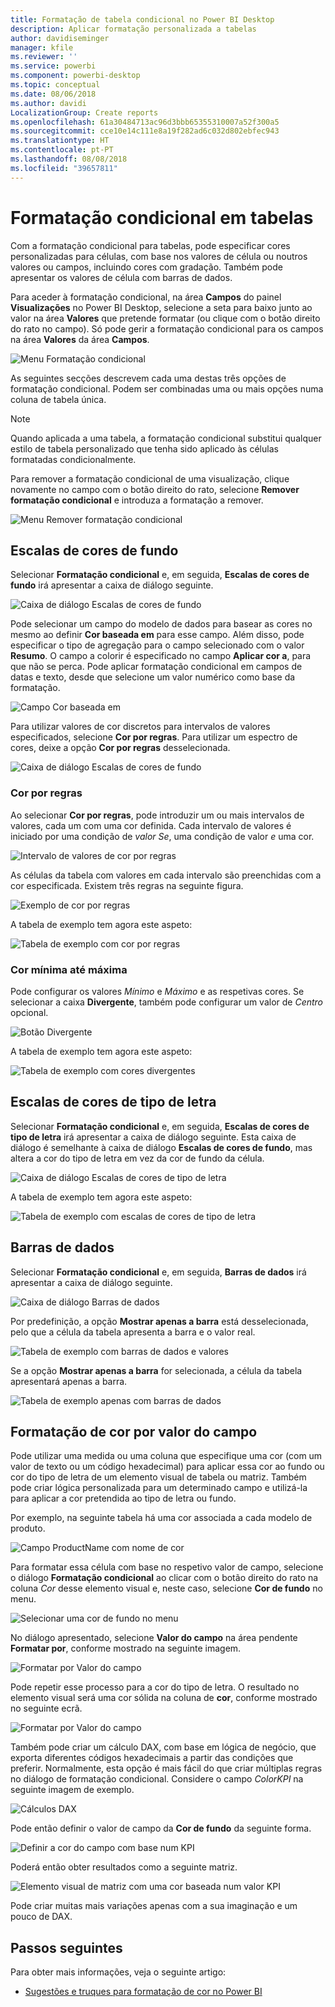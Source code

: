```yaml
---
title: Formatação de tabela condicional no Power BI Desktop
description: Aplicar formatação personalizada a tabelas
author: davidiseminger
manager: kfile
ms.reviewer: ''
ms.service: powerbi
ms.component: powerbi-desktop
ms.topic: conceptual
ms.date: 08/06/2018
ms.author: davidi
LocalizationGroup: Create reports
ms.openlocfilehash: 61a30484713ac96d3bbb65355310007a52f300a5
ms.sourcegitcommit: cce10e14c111e8a19f282ad6c032d802ebfec943
ms.translationtype: HT
ms.contentlocale: pt-PT
ms.lasthandoff: 08/08/2018
ms.locfileid: "39657811"
---
```

# <a name="conditional-formatting-in-tables"></a>Formatação condicional em tabelas 
Com a formatação condicional para tabelas, pode especificar cores personalizadas para células, com base nos valores de célula ou noutros valores ou campos, incluindo cores com gradação. Também pode apresentar os valores de célula com barras de dados. 

Para aceder à formatação condicional, na área **Campos** do painel **Visualizações** no Power BI Desktop, selecione a seta para baixo junto ao valor na área **Valores** que pretende formatar (ou clique com o botão direito do rato no campo). Só pode gerir a formatação condicional para os campos na área **Valores** da área **Campos**.

![Menu Formatação condicional](media/desktop-conditional-table-formatting/table-formatting-0-popup-menu.png)

As seguintes secções descrevem cada uma destas três opções de formatação condicional. Podem ser combinadas uma ou mais opções numa coluna de tabela única.

> [!NOTE]
> Quando aplicada a uma tabela, a formatação condicional substitui qualquer estilo de tabela personalizado que tenha sido aplicado às células formatadas condicionalmente.

Para remover a formatação condicional de uma visualização, clique novamente no campo com o botão direito do rato, selecione **Remover formatação condicional** e introduza a formatação a remover.

![Menu Remover formatação condicional](media/desktop-conditional-table-formatting/table-formatting-1-remove.png)

## <a name="background-color-scales"></a>Escalas de cores de fundo

Selecionar **Formatação condicional** e, em seguida, **Escalas de cores de fundo** irá apresentar a caixa de diálogo seguinte.

![Caixa de diálogo Escalas de cores de fundo](media/desktop-conditional-table-formatting/table-formatting-1-default-dialog.png)

Pode selecionar um campo do modelo de dados para basear as cores no mesmo ao definir **Cor baseada em** para esse campo. Além disso, pode especificar o tipo de agregação para o campo selecionado com o valor **Resumo**. O campo a colorir é especificado no campo **Aplicar cor a**, para que não se perca. Pode aplicar formatação condicional em campos de datas e texto, desde que selecione um valor numérico como base da formatação.

![Campo Cor baseada em](media/desktop-conditional-table-formatting/table-formatting-1-apply-color-to.png)

Para utilizar valores de cor discretos para intervalos de valores especificados, selecione **Cor por regras**. Para utilizar um espectro de cores, deixe a opção **Cor por regras** desselecionada. 

![Caixa de diálogo Escalas de cores de fundo](media/desktop-conditional-table-formatting/table-formatting-1-color-by-rules-dialog.png)

### <a name="color-by-rules"></a>Cor por regras

Ao selecionar **Cor por regras**, pode introduzir um ou mais intervalos de valores, cada um com uma cor definida.  Cada intervalo de valores é iniciado por uma condição de *valor Se*, uma condição de valor *e* uma cor.

![Intervalo de valores de cor por regras](media/desktop-conditional-table-formatting/table-formatting-1-color-by-rules-if-value.png)

As células da tabela com valores em cada intervalo são preenchidas com a cor especificada. Existem três regras na seguinte figura.

![Exemplo de cor por regras](media/desktop-conditional-table-formatting/table-formatting-1-color-by-rules.png)

A tabela de exemplo tem agora este aspeto:

![Tabela de exemplo com cor por regras](media/desktop-conditional-table-formatting/table-formatting-1-color-by-rules-table.png)


### <a name="color-minimum-to-maximum"></a>Cor mínima até máxima

Pode configurar os valores *Mínimo* e *Máximo* e as respetivas cores. Se selecionar a caixa **Divergente**, também pode configurar um valor de *Centro* opcional.

![Botão Divergente](media/desktop-conditional-table-formatting/table-formatting-1-diverging.png)

A tabela de exemplo tem agora este aspeto:

![Tabela de exemplo com cores divergentes](media/desktop-conditional-table-formatting/table-formatting-1-diverging-table.png)

## <a name="font-color-scales"></a>Escalas de cores de tipo de letra

Selecionar **Formatação condicional** e, em seguida, **Escalas de cores de tipo de letra** irá apresentar a caixa de diálogo seguinte. Esta caixa de diálogo é semelhante à caixa de diálogo **Escalas de cores de fundo**, mas altera a cor do tipo de letra em vez da cor de fundo da célula.

![Caixa de diálogo Escalas de cores de tipo de letra](media/desktop-conditional-table-formatting/table-formatting-2-diverging.png)

A tabela de exemplo tem agora este aspeto:

![Tabela de exemplo com escalas de cores de tipo de letra](media/desktop-conditional-table-formatting/table-formatting-2-table.png)

## <a name="data-bars"></a>Barras de dados

Selecionar **Formatação condicional** e, em seguida, **Barras de dados** irá apresentar a caixa de diálogo seguinte. 

![Caixa de diálogo Barras de dados](media/desktop-conditional-table-formatting/table-formatting-3-default.png)

Por predefinição, a opção **Mostrar apenas a barra** está desselecionada, pelo que a célula da tabela apresenta a barra e o valor real.

![Tabela de exemplo com barras de dados e valores](media/desktop-conditional-table-formatting/table-formatting-3-default-table.png)

Se a opção **Mostrar apenas a barra** for selecionada, a célula da tabela apresentará apenas a barra.

![Tabela de exemplo apenas com barras de dados](media/desktop-conditional-table-formatting/table-formatting-3-default-table-bars.png)

## <a name="color-formatting-by-field-value"></a>Formatação de cor por valor do campo

Pode utilizar uma medida ou uma coluna que especifique uma cor (com um valor de texto ou um código hexadecimal) para aplicar essa cor ao fundo ou cor do tipo de letra de um elemento visual de tabela ou matriz. Também pode criar lógica personalizada para um determinado campo e utilizá-la para aplicar a cor pretendida ao tipo de letra ou fundo.

Por exemplo, na seguinte tabela há uma cor associada a cada modelo de produto. 

![Campo ProductName com nome de cor](media/desktop-conditional-table-formatting/conditional-table-formatting_01.png)

Para formatar essa célula com base no respetivo valor de campo, selecione o diálogo **Formatação condicional** ao clicar com o botão direito do rato na coluna *Cor* desse elemento visual e, neste caso, selecione **Cor de fundo** no menu. 

![Selecionar uma cor de fundo no menu](media/desktop-conditional-table-formatting/conditional-table-formatting_02.png)

No diálogo apresentado, selecione **Valor do campo** na área pendente **Formatar por**, conforme mostrado na seguinte imagem.

![Formatar por Valor do campo](media/desktop-conditional-table-formatting/conditional-table-formatting_03.png)

Pode repetir esse processo para a cor do tipo de letra. O resultado no elemento visual será uma cor sólida na coluna de **cor**, conforme mostrado no seguinte ecrã.

![Formatar por Valor do campo](media/desktop-conditional-table-formatting/conditional-table-formatting_04.png)

Também pode criar um cálculo DAX, com base em lógica de negócio, que exporta diferentes códigos hexadecimais a partir das condições que preferir. Normalmente, esta opção é mais fácil do que criar múltiplas regras no diálogo de formatação condicional. Considere o campo *ColorKPI* na seguinte imagem de exemplo.

![Cálculos DAX](media/desktop-conditional-table-formatting/conditional-table-formatting_05.png)

Pode então definir o valor de campo da **Cor de fundo** da seguinte forma.

![Definir a cor do campo com base num KPI](media/desktop-conditional-table-formatting/conditional-table-formatting_06.png)

Poderá então obter resultados como a seguinte matriz.

![Elemento visual de matriz com uma cor baseada num valor KPI](media/desktop-conditional-table-formatting/conditional-table-formatting_07.png)

Pode criar muitas mais variações apenas com a sua imaginação e um pouco de DAX.

## <a name="next-steps"></a>Passos seguintes
Para obter mais informações, veja o seguinte artigo:  

* [Sugestões e truques para formatação de cor no Power BI](service-tips-and-tricks-for-color-formatting.md)  

